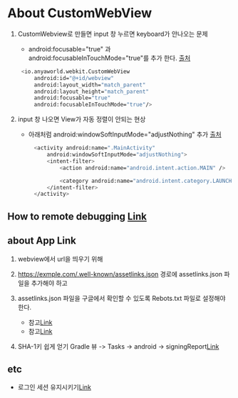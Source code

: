# About CustomWebView

1. CustomWebview로 만들면 input 창 누르면 keyboard가 안나오는 문제

   * android:focusable="true" 과  android:focusableInTouchMode="true"를 추가 한다. [출처](https://stackoverflow.com/questions/34623043/android-keyboard-not-showing-when-clicking-on-input-in-webview)

   ```bash
    <io.anyaworld.webkit.CustomWebView
        android:id="@+id/webview"
        android:layout_width="match_parent"
        android:layout_height="match_parent"
        android:focusable="true"
        android:focusableInTouchMode="true"/>
   ```

2. input 창 나오면 View가 자동 정렬이 안되는 현상

   * 아래처럼 android:windowSoftInputMode="adjustNothing" 추가 [출처](https://scshim.tistory.com/124)

   ```bash
        <activity android:name=".MainActivity"
            android:windowSoftInputMode="adjustNothing">
            <intent-filter>
                <action android:name="android.intent.action.MAIN" />

                <category android:name="android.intent.category.LAUNCHER" />
            </intent-filter>
        </activity>
   ```

## How to remote debugging [Link](https://developer.chrome.com/docs/devtools/remote-debugging/)

## about App Link

1. webview에서 url을 띄우기 위해
1. <https://exmple.com/.well-known/assetlinks.json> 경로에 assetlinks.json 파일을 추가해야 하고
1. assetlinks.json 파일을 구글에서 확인할 수 있도록 Rebots.txt 파일로 설정해야 한다.
    * 참고[Link](https://developer.android.com/training/app-links/verify-site-associations#publish-json)
    * 참고[Link](https://developer.android.com/training/app-links/verify-site-associations?hl=ko)

1. SHA-1키 쉽게 얻기 Gradle 뷰 -> Tasks -> android -> signingReport[Link](https://parkho79.tistory.com/97)

## etc

* 로그인 세션 유지시키기[Link](https://dailylonnie0125.tistory.com/11)
